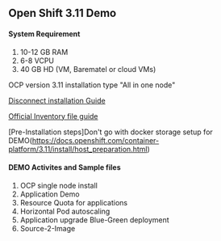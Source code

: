 ## Open Shift 3.11 Demo 

#### System Requirement
1. 10-12 GB RAM
2. 6-8 VCPU
3. 40 GB HD
(VM, Barematel or cloud VMs)

OCP version 3.11 installation type "All in one node" 

[Disconnect installation Guide](https://docs.openshift.com/container-platform/3.11/install/disconnected_install.html)


[Official Inventory file guide](https://docs.openshift.com/container-platform/3.11/install/configuring_inventory_file.html)

[Pre-Installation steps]Don't go with docker storage setup for DEMO(https://docs.openshift.com/container-platform/3.11/install/host_preparation.html)

#### DEMO Activites and Sample files
1. OCP single node install
2. Application Demo
3. Resource Quota for applications 
4. Horizontal Pod autoscaling
5. Application upgrade Blue-Green deployment
6. Source-2-Image

